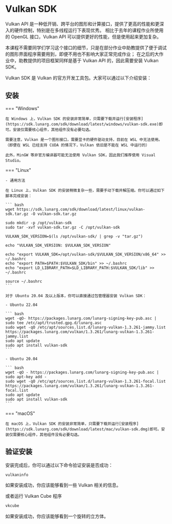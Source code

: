 # Vulkan SDK

Vulkan API 是一种低开销、跨平台的图形和计算接口，提供了更高的性能和更深入的硬件控制，特别是在多线程运行下表现优秀。
相比于去年的课程作业所使用的 OpenGL 接口，Vulkan API 可以提供更好的性能，但是使用起来更加复杂。

本课程不需要同学们学习这个接口的细节，只是在部分作业中助教提供了便于调试的图形界面程序需要用到，即便不用也不影响大家正常完成作业；
在之后的大作业中，助教提供的项目框架同样是基于 Vulkan API 的，因此需要安装 Vulkan SDK。

Vulkan SDK 是 Vulkan 的官方开发工具包。大家可以通过以下介绍安装：

## 安装

=== "Windows"

    在 Windows 上，Vulkan SDK 的安装非常简单，只需要下载并运行[安装程序](https://sdk.lunarg.com/sdk/download/latest/windows/vulkan-sdk.exe)即可。安装仅需要核心组件，其他组件没有必要勾选。

    需要注意，Vulkan 是一个图形接口，需要显卡的硬件驱动支持，目前在 WSL 中无法使用。（即便在 WSL 已经支持 CUDA 的情况下，Vulkan 依旧是不能在 WSL 中运行的）

    此外，MinGW 等非官方编译器可能无法使用 Vulkan SDK，因此我们推荐使用 Visual Studio。

=== "Linux"

    - 通用方法

    在 Linux 上，Vulkan SDK 的安装稍微复杂一些，需要手动下载并解压缩。你可以通过如下脚本完成安装：

    ``` bash
    wget https://sdk.lunarg.com/sdk/download/latest/linux/vulkan-sdk.tar.gz -O vulkan-sdk.tar.gz

    sudo mkdir -p /opt/vulkan-sdk
    sudo tar -xvf vulkan-sdk.tar.gz -C /opt/vulkan-sdk

    VULKAN_SDK_VERSION=$(ls /opt/vulkan-sdk/ | grep -v "tar.gz")

    echo "VULKAN_SDK_VERSION: $VULKAN_SDK_VERSION"

    echo "export VULKAN_SDK=/opt/vulkan-sdk/$VULKAN_SDK_VERSION/x86_64" >> ~/.bashrc
    echo "export PATH=$PATH:$VULKAN_SDK/bin" >> ~/.bashrc
    echo "export LD_LIBRARY_PATH=$LD_LIBRARY_PATH:$VULKAN_SDK/lib" >> ~/.bashrc

    source ~/.bashrc
    ```

    对于 Ubuntu 20.04 及以上版本，你可以直接通过包管理器安装 Vulkan SDK：

    - Ubuntu 22.04

    ``` bash
    wget -qO- https://packages.lunarg.com/lunarg-signing-key-pub.asc | sudo tee /etc/apt/trusted.gpg.d/lunarg.asc
    sudo wget -qO /etc/apt/sources.list.d/lunarg-vulkan-1.3.261-jammy.list https://packages.lunarg.com/vulkan/1.3.261/lunarg-vulkan-1.3.261-jammy.list
    sudo apt update
    sudo apt install vulkan-sdk
    ```

    - Ubuntu 20.04

    ``` bash
    wget -qO - https://packages.lunarg.com/lunarg-signing-key-pub.asc | sudo apt-key add -
    sudo wget -qO /etc/apt/sources.list.d/lunarg-vulkan-1.3.261-focal.list https://packages.lunarg.com/vulkan/1.3.261/lunarg-vulkan-1.3.261-focal.list
    sudo apt update
    sudo apt install vulkan-sdk
    ```

=== "macOS"

    在 macOS 上，Vulkan SDK 的安装非常简单，只需要下载并运行[安装程序](https://sdk.lunarg.com/sdk/download/latest/mac/vulkan-sdk.dmg)即可。安装仅需要核心组件，其他组件没有必要勾选。


## 验证安装

安装完成后，你可以通过以下命令验证安装是否成功：

``` bash
vulkaninfo
```

如果安装成功，你应该能够看到一些 Vulkan 相关的信息。

或者运行 Vulkan Cube 程序
    
``` bash
vkcube
```

如果安装成功，你应该能够看到一个旋转的立方体。